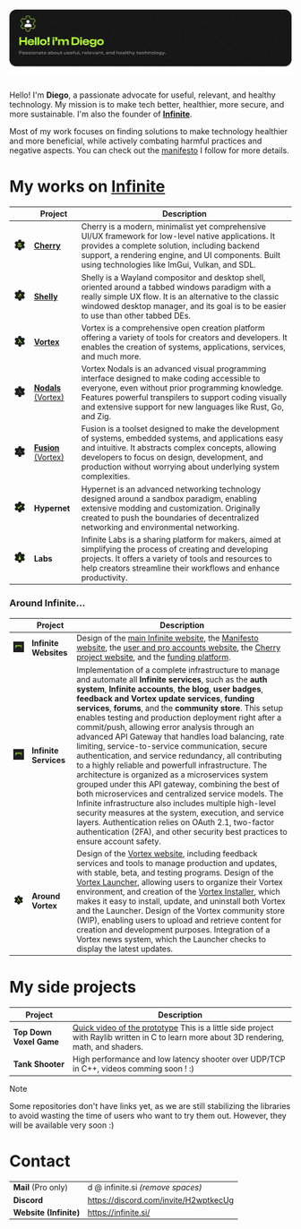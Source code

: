 <a href="https://infinite.si">
  <h1 align="center">
    <picture>
      <source media="(prefers-color-scheme: dark)" srcset="./assets/pp1.png">
      <img height="" src="./assets/pp1.png">
    </picture>
  </h1>
</a>

Hello! I'm **Diego**, a passionate advocate for useful, relevant, and healthy technology. My mission is to make tech better, healthier, more secure, and more sustainable. I'm also the founder of [**Infinite**](https://github.com/infiniteHQ).

Most of my work focuses on finding solutions to make technology healthier and more beneficial, while actively combating harmful practices and negative aspects. You can check out the [manifesto](https://manifesto.infinite.si/) I follow for more details.

# My works on [Infinite](https://github.com/infiniteHQ)

|                | **Project**                                                                                                           | **Description**                                                                                                                                              |
|-------------------------|--------------------------------------------------------------------------------------------------------------------|--------------------------------------------------------------------------------------------------------------------------------------------------------------|
| <img src="./assets/cherry_logo.png" width="150">  | [**Cherry**](https://github.com/infiniteHQ/Cherry)                                                                  | Cherry is a modern, minimalist yet comprehensive UI/UX framework for low-level native applications. It provides a complete solution, including backend support, a rendering engine, and UI components. Built using technologies like ImGui, Vulkan, and SDL. |
| <img src="./assets/shelly.png" width="150">  | [**Shelly**]()                                                                  | Shelly is a Wayland compositor and desktop shell, oriented around a tabbed windows paradigm with a really simple UX flow. It is an alternative to the classic windowed desktop manager, and its goal is to be easier to use than other tabbed DEs.  |
| <img src="./assets/vortex_logo.png" width="150"> | [**Vortex**](https://github.com/infiniteHQ/Vortex)                                                                  | Vortex is a comprehensive open creation platform offering a variety of tools for creators and developers. It enables the creation of systems, applications, services, and much more. |
| <img src="./assets/vortex_logo2.png" width="150"> | [**Nodals** (Vortex)](https://github.com/infiniteHQ/Vortex)                                                    | Vortex Nodals is an advanced visual programming interface designed to make coding accessible to everyone, even without prior programming knowledge. Features powerful transpilers to support coding visually and extensive support for new languages like Rust, Go, and Zig. |
| <img src="./assets/vortex_logo2.png" width="150"> | [**Fusion** (Vortex)](https://github.com/infiniteHQ/Vortex)                                                    | Fusion is a toolset designed to make the development of systems, embedded systems, and applications easy and intuitive. It abstracts complex concepts, allowing developers to focus on design, development, and production without worrying about underlying system complexities. |
| <img src="./assets/hypernet_logo.png" width="150"> | **Hypernet**                                                                                                       | Hypernet is an advanced networking technology designed around a sandbox paradigm, enabling extensive modding and customization. Originally created to push the boundaries of decentralized networking and environmental networking. |
| <img src="./assets/labs.png" width="150">   | **Labs**                                                                                                           | Infinite Labs is a sharing platform for makers, aimed at simplifying the process of creating and developing projects. It offers a variety of tools and resources to help creators streamline their workflows and enhance productivity. |

### Around Infinite...

|                | **Project**                | **Description**                                                                                                                                              |
|----------------|---------------------------|--------------------------------------------------------------------------------------------------------------------------------------------------------------|
| <img src="./assets/infinite.png" width="450"> | **Infinite Websites**        | Design of the [main Infinite website](https://infinite.si/), the [Manifesto website](https://manifesto.infinite.si/), the [user and pro accounts website](https://accounts.infinite.si/), the [Cherry project website](https://cherry.infinite.si/), and the [funding platform](https://fund.infinite.si/).  |
| <img src="./assets/infinite.png" width="350"> | **Infinite Services**        | Implementation of a complete infrastructure to manage and automate all **Infinite services**, such as the **auth system**, **Infinite accounts**, **the blog**, **user badges**, **feedback and Vortex update services**, **funding services**, **forums**, and the **community store**. This setup enables testing and production deployment right after a commit/push, allowing error analysis through an advanced API Gateway that handles load balancing, rate limiting, service-to-service communication, secure authentication, and service redundancy, all contributing to a highly reliable and powerfull infrastructure. The architecture is organized as a microservices system grouped under this API gateway, combining the best of both microservices and centralized service models. The Infinite infrastructure also includes multiple high-level security measures at the system, execution, and service layers. Authentication relies on OAuth 2.1, two-factor authentication (2FA), and other security best practices to ensure account safety.  |
| <img src="./assets/vortex_logo.png" width="350"> | **Around Vortex**                    | Design of the [Vortex website](https://vortex.infinite.si/), including feedback services and tools to manage production and updates, with stable, beta, and testing programs. Design of the [Vortex Launcher](https://github.com/infiniteHQ/VortexLauncher), allowing users to organize their Vortex environment, and creation of the [Vortex Installer](https://github.com/infiniteHQ/VortexInstaller), which makes it easy to install, update, and uninstall both Vortex and the Launcher. Design of the Vortex community store (WIP), enabling users to upload and retrieve content for creation and development purposes. Integration of a Vortex news system, which the Launcher checks to display the latest updates.|

# My side projects

| **Project**                                                                                                           | **Description**                                                                                                                                              |
|--------------------------------------------------------------------------------------------------------------------|--------------------------------------------------------------------------------------------------------------------------------------------------------------|
| **Top Down Voxel Game**                                                                 | [Quick video of the prototype](https://www.youtube.com/watch?v=yEAfgGU4cqY&list=LL&index=9) This is a little side project with Raylib written in C to learn more about 3D rendering, math, and shaders. |
| **Tank Shooter**                                                                 | High performance and low latency shooter over UDP/TCP in C++, videos comming soon ! :) |

> [!NOTE]  
> Some repositories don't have links yet, as we are still stabilizing the libraries to avoid wasting the time of users who want to try them out. However, they will be available very soon :)


# Contact

|                                                                                                           |                                                                                                                                             |
|--------------------------------------------------------------------------------------------------------------------|--------------------------------------------------------------------------------------------------------------------------------------------------------------|
| **Mail** (Pro only)                                                                 | d @ infinite.si *(remove spaces)* |
| **Discord**                                                                 | https://discord.com/invite/H2wptkecUg |
| **Website (Infinite)**                                                                 | https://infinite.si/ |

